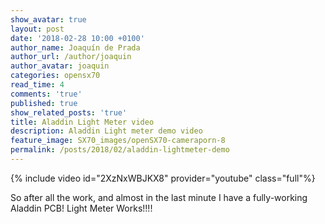 ```yaml
---
show_avatar: true
layout: post
date: '2018-02-28 10:00 +0100'
author_name: Joaquín de Prada
author_url: /author/joaquin
author_avatar: joaquin
categories: opensx70
read_time: 4
comments: 'true'
published: true
show_related_posts: 'true'
title: Aladdin Light Meter video
description: Aladdin Light meter demo video
feature_image: SX70_images/openSX70-cameraporn-8
permalink: /posts/2018/02/aladdin-lightmeter-demo
---
```

{% include video id="2XzNxWBJKX8" provider="youtube" class="full"%}

So after all the work, and almost in the last minute I have a fully-working Aladdin PCB! Light Meter Works!!!!


